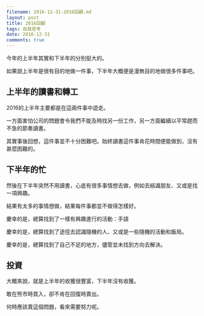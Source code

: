 ```yaml
---
filename: 2016-12-31-2016回顧.md
layout: post
title: 2016回顧
tags: 自我思考
date: 2016-12-31
comments: true
---
```

今年的上半年其實和下半年的分別挺大的。

如果說上半年是很有目的地做一件事，下半年大概便是漫無目的地做很多件事吧。

## 上半年的讀書和轉工

2016的上半年主要都是在這兩件事中遊走。

一方面害怕公司的問題會令我們不能及時找另一份工作，另一方面繼續以平常趕而不急的節奏讀書。

其實事後回想，這件事並不十分困難吧。始終讀書這件事肯花時間便能做到，沒有甚麼困難的。

## 下半年的忙

然後在下半年突然不用讀書，心底有很多事情想去做，例如去結識朋友、又或是找一項興趣。

結果有太多的事情想做，結果每件事都並不做得怎樣好。

慶幸的是，總算找到了一樣有興趣進行的活動：手語

慶幸的是，總算找到了途徑去認識隨機的人、又或是一些隨機的活動和飯局。

慶幸的是，總算找到了自己不足的地方，儘管並未找到方向去解決。

## 投資

大概來說，就是上半年的收獲很豐富，下半年沒有收獲。

敢在熊市時買入，卻不肯在回復時賣出。

何時應該賣這個問題，看來需要努力呢。